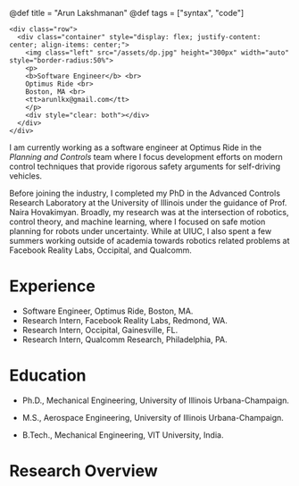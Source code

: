 @def title = "Arun Lakshmanan"
@def tags = ["syntax", "code"]

~~~
<div class="row">
  <div class="container" style="display: flex; justify-content: center; align-items: center;">
    <img class="left" src="/assets/dp.jpg" height="300px" width="auto" style="border-radius:50%">
    <p>
    <b>Software Engineer</b> <br>
    Optimus Ride <br>
    Boston, MA <br>
    <tt>arunlkx@gmail.com</tt>
    </p>
    <div style="clear: both"></div>
  </div>
</div>
~~~

I am currently working as a software engineer at Optimus Ride in the _Planning and Controls_ team where I focus development efforts on modern control techniques that provide rigorous safety arguments for self-driving vehicles.

Before joining the industry, I completed my PhD in the Advanced Controls Research Laboratory at the University of Illinois under the guidance of Prof. Naira Hovakimyan. Broadly, my research was at the intersection of robotics, control theory, and machine learning, where I focused on safe motion planning for robots under uncertainty.
While at UIUC, I also spent a few summers working outside of academia towards robotics related problems at Facebook Reality Labs, Occipital, and Qualcomm.

# Experience

- Software Engineer, Optimus Ride, Boston, MA.
- Research Intern, Facebook Reality Labs, Redmond, WA.
- Research Intern, Occipital, Gainesville, FL.
- Research Intern, Qualcomm Research, Philadelphia, PA.

# Education

- Ph.D., Mechanical Engineering, University of Illinois Urbana-Champaign.

- M.S., Aerospace Engineering, University of Illinois Urbana-Champaign.

- B.Tech., Mechanical Engineering, VIT University, India.

# Research Overview
